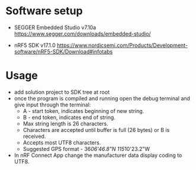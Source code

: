 # Software setup

* SEGGER Embedded Studio v7.10a
https://www.segger.com/downloads/embedded-studio/

* nRF5 SDK v17.1.0
https://www.nordicsemi.com/Products/Development-software/nRF5-SDK/Download#infotabs

# Usage
- add solution project to SDK tree at root
- once the program is compiled and running open the debug terminal and give input through the terminal:
   - A - start token, indicates beginning of new string.
   - B - end token, indicates end of string.
   - Max string length is 26 characters.
   - Characters are accepted until buffer is full (26 bytes) or B is received.
   - Accepts most UTF8 characters.
   - Suggested GPS format - 36*06'46.8"N 115*10'23.2"W
- In nRF Connect App change the manufacturer data display coding to UTF8.
